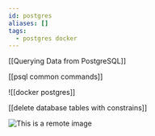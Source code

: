```yaml
---
id: postgres
aliases: []
tags:
  - postgres docker
---
```


[[Querying Data from PostgreSQL]]

[[psql common commands]]

![[docker postgres]]

[[delete database tables with constrains]]

![This is a remote image](https://gist.ro/s/remote.png)
